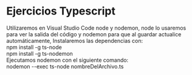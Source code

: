 # Ejercicios Typescript

Utilizaremos en Visual Studio Code node y nodemon, node lo usaremos para ver la salida del código y nodemon para que al guardar actualice automáticamente,
Instalaremos las dependencias con: </br>
npm install -g ts-node</br>
npm install -g ts-nodemon</br>
Ejecutamos nodemon con el siguiente comando:</br>
nodemon --exec ts-node nombreDelArchivo.ts


